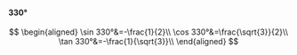 #### 330°

$$
\begin{aligned}
\sin 330°&=-\frac{1}{2}\\
\cos 330°&=\frac{\sqrt{3}}{2}\\
\tan 330°&=-\frac{1}{\sqrt{3}}\\
\end{aligned}
$$

